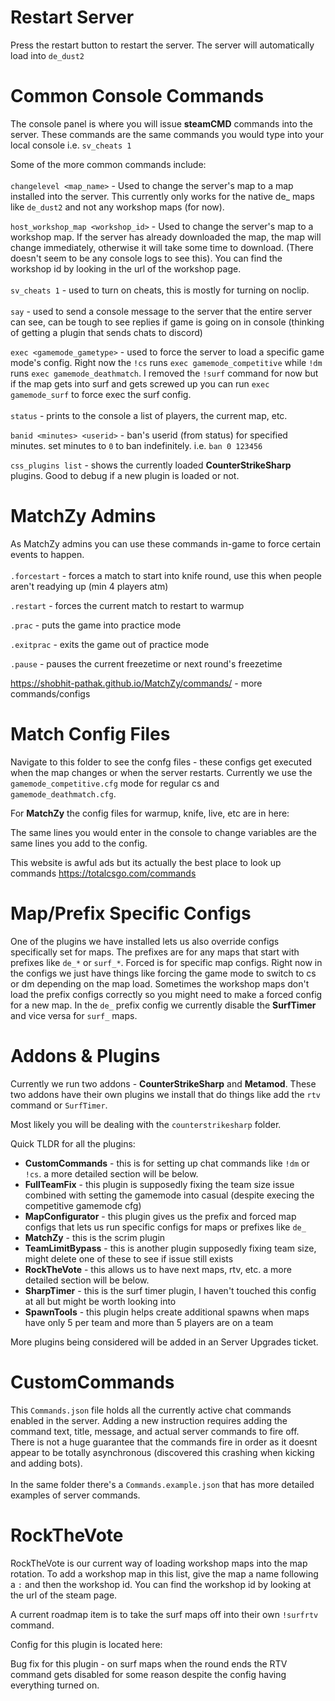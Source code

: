 # Restart Server

Press the restart button to restart the server. The server will automatically load into `de_dust2`

# Common Console Commands

The console panel is where you will issue **steamCMD** commands into the server. These commands are the same commands you would type into your local console i.e. `sv_cheats 1`

Some of the more common commands include: \
\
`changelevel <map_name>`<span data-text-color="gray"> - Used to change the server's map to a map installed into the server. This currently only works for the native de\_ maps like </span>`de_dust2` and not any workshop maps (for now).

`host_workshop_map <workshop_id>` - Used to change the server's map to a workshop map. If the server has already downloaded the map, the map will change immediately, otherwise it will take some time to download. (There doesn't seem to be any console logs to see this). You can find the workshop id by looking in the url of the workshop page.\
\
`sv_cheats 1` - used to turn on cheats, this is mostly for turning on noclip. \
\
`say` - used to send a console message to the server that the entire server can see, can be tough to see replies if game is going on in console (thinking of getting a plugin that sends chats to discord) 

`exec <gamemode_gametype>` - used to force the server to load a specific game mode's config. Right now the `!cs` runs `exec gamemode_competitive` while `!dm` runs `exec gamemode_deathmatch`. I removed the `!surf` command for now but if the map gets into surf and gets screwed up you can run `exec gamemode_surf` to force exec the surf config. \
\
`status` - prints to the console a list of players, the current map, etc. 

`banid <minutes> <userid>` - ban's userid (from status) for specified minutes. set minutes to `0` to ban indefinitely. i.e. `ban 0 123456`

`css_plugins list` - shows the currently loaded **CounterStrikeSharp** plugins. Good to debug if a new plugin is loaded or not. 

# MatchZy Admins

As MatchZy admins you can use these commands in-game to force certain events to happen. \
\
`.forcestart` - forces a match to start into knife round, use this when people aren't readying up (min 4 players atm)

`.restart` - forces the current match to restart to warmup

`.prac` - puts the game into practice mode

`.exitprac` - exits the game out of practice mode

`.pause` - pauses the current freezetime or next round's freezetime

<https://shobhit-pathak.github.io/MatchZy/commands/> - more commands/configs

# Match Config Files

Navigate to this folder to see the confg files - these configs get executed when the map changes or when the server restarts. Currently we use the `gamemode_competitive.cfg` mode for regular cs and `gamemode_deathmatch.cfg`.

For **MatchZy** the config files for warmup, knife, live, etc are in here:

The same lines you would enter in the console to change variables are the same lines you add to the config. 

This website is awful ads but its actually the best place to look up commands <https://totalcsgo.com/commands>

# Map/Prefix Specific Configs

One of the plugins we have installed lets us also override configs specifically set for maps. The prefixes are for any maps that start with prefixes like `de_*` or `surf_*`. Forced is for specific map configs. Right now in the configs we just have things like forcing the game mode to switch to cs or dm depending on the map load. Sometimes the workshop maps don't load the prefix configs correctly so you might need to make a forced config for a new map. In the `de_` prefix config we currently disable the **SurfTimer** and vice versa for `surf_` maps.

# Addons & Plugins

Currently we run two addons - **CounterStrikeSharp** and **Metamod**. These two addons have their own plugins we install that do things like add the `rtv` command or `SurfTimer`. 

Most likely you will be dealing with the `counterstrikesharp` folder. 

Quick TLDR for all the plugins: 

- **CustomCommands** - this is for setting up chat commands like `!dm` or `!cs`. a more detailed section will be below.
- **FullTeamFix** - this plugin is supposedly fixing the team size issue combined with setting the gamemode into casual (despite execing the competitive gamemode cfg)
- **MapConfigurator** - this plugin gives us the prefix and forced map configs that lets us run specific configs for maps or prefixes like `de_`
- **MatchZy** - this is the scrim plugin
- **TeamLimitBypass** - this is another plugin supposedly fixing team size, might delete one of these to see if issue still exists
- **RockTheVote** - this allows us to have next maps, rtv, etc. a more detailed section will be below.
- **SharpTimer** - this is the surf timer plugin, I haven't touched this config at all but might be worth looking into
- **SpawnTools** - this plugin helps create additional spawns when maps have only 5 per team and more than 5 players are on a team 

More plugins being considered will be added in an Server Upgrades ticket.

# CustomCommands

This `Commands.json` file holds all the currently active chat commands enabled in the server. Adding a new instruction requires adding the command text, title, message, and actual server commands to fire off. There is not a huge guarantee that the commands fire in order as it doesnt appear to be totally asynchronous (discovered this crashing when kicking and adding bots). \
\
In the same folder there's a `Commands.example.json` that has more detailed examples of server commands. 

# RockTheVote

RockTheVote is our current way of loading workshop maps into the map rotation. To add a workshop map in this list, give the map a name following a `:` and then the workshop id. You can find the workshop id by looking at the url of the steam page.

A current roadmap item is to take the surf maps off into their own `!surfrtv` command. 

Config for this plugin is located here:

Bug fix for this plugin - on surf maps when the round ends the RTV command gets disabled for some reason despite the config having everything turned on. 